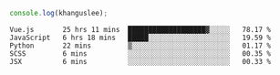 ```js
console.log(khanguslee);
```

<!--START_SECTION:waka-->
```text
Vue.js       25 hrs 11 mins  ███████████████████▓░░░░░   78.17 % 
JavaScript   6 hrs 18 mins   █████░░░░░░░░░░░░░░░░░░░░   19.59 % 
Python       22 mins         ▒░░░░░░░░░░░░░░░░░░░░░░░░   01.17 % 
SCSS         6 mins          ░░░░░░░░░░░░░░░░░░░░░░░░░   00.35 % 
JSX          6 mins          ░░░░░░░░░░░░░░░░░░░░░░░░░   00.33 % 
```
<!--END_SECTION:waka-->

<!--
**khanguslee/khanguslee** is a ✨ _special_ ✨ repository because its `README.md` (this file) appears on your GitHub profile.

Here are some ideas to get you started:

- 🔭 I’m currently working on ...
- 🌱 I’m currently learning ...
- 👯 I’m looking to collaborate on ...
- 🤔 I’m looking for help with ...
- 💬 Ask me about ...
- 📫 How to reach me: ...
- 😄 Pronouns: ...
- ⚡ Fun fact: ...
-->
